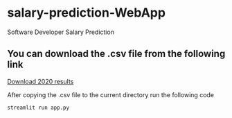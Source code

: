# salary-prediction-WebApp
Software Developer Salary Prediction

## You can download the .csv file from the following link

[Download 2020 results](https://insights.stackoverflow.com/survey)

After copying the .csv file to the current directory run the following code

```pyhton
streamlit run app.py
```
